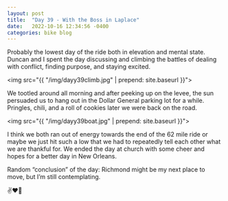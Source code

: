 ```yaml
---
layout: post
title:  "Day 39 - With the Boss in Laplace"
date:   2022-10-16 12:34:56 -0400
categories: bike blog
---
```

Probably the lowest day of the ride both in elevation and mental state. Duncan and I spent the day discussing and climbing the battles of dealing with conflict, finding purpose, and staying excited.

<img src="{{ "/img/dayy39climb.jpg" | prepend: site.baseurl }}">

We tootled around all morning and after peeking up on the levee, the sun persuaded us to hang out in the Dollar General parking lot for a while. Pringles, chili, and a roll of cookies later we were back on the road. 

<img src="{{ "/img/dayy39boat.jpg" | prepend: site.baseurl }}">

I think we both ran out of energy towards the end of the 62 mile ride or maybe we just hit such a low that we had to repeatedly tell each other what we are thankful for. We ended the day at church with some cheer and hopes for a better day in New Orleans.

Random “conclusion” of the day: Richmond might be my next place to move, but I’m still contemplating.

✌️❤️🙋
